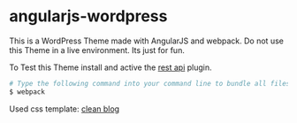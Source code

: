 # angularjs-wordpress

This is a WordPress Theme made with AngularJS and webpack. Do not use this Theme in a live environment. Its just for fun.

To Test this Theme install and active the [rest api](https://wordpress.org/plugins/rest-api/) plugin.

```sh
# Type the following command into your command line to bundle all files:
$ webpack
```

Used css template: [clean blog](https://startbootstrap.com/template-overviews/clean-blog/)
